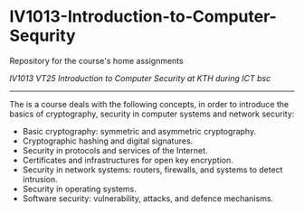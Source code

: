 # IV1013-Introduction-to-Computer-Sequrity
Repository for the course's home assignments

*IV1013 VT25 Introduction to Computer Security at KTH during ICT bsc*

***
The is a course deals with the following concepts, in order to introduce the basics of cryptography, security in computer systems and network security:
- Basic cryptography: symmetric and asymmetric cryptography.
- Cryptographic hashing and digital signatures.
- Security in protocols and services of the Internet.
- Certificates and infrastructures for open key encryption.
- Security in network systems: routers, firewalls, and systems to detect intrusion.
- Security in operating systems.
- Software security: vulnerability, attacks, and defence mechanisms.
